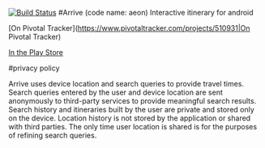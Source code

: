 [![Build Status](https://travis-ci.org/trukvl/aeon.svg?branch=master)](https://travis-ci.org/trukvl/aeon)
#Arrive (code name: aeon)
Interactive itinerary for android

[On Pivotal Tracker](https://www.pivotaltracker.com/projects/510931|On Pivotal Tracker)

[In the Play Store](https://play.google.com/store/apps/details?id=vanleer.android.aeon&hl=en)

#privacy policy

Arrive uses device location and search queries to provide travel times.  Search queries entered by the user and device location are sent anonymously to third-party services to provide meaningful search results.  Search history and itineraries built by the user are private and stored only on the device.  Location history is not stored by the application or shared with third parties.  The only time user location is shared is for the purposes of refining search queries.
